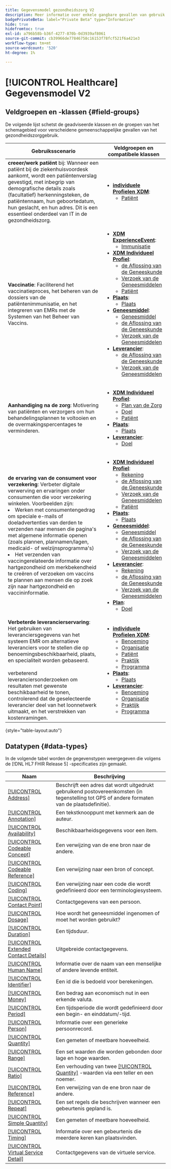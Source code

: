 ```yaml
---
title: Gegevensmodel gezondheidszorg V2
description: Meer informatie over enkele gangbare gevallen van gebruik in de gezondheidszorg en de beste klassen, verwante veldgroepen en te gebruiken datatypen.
badgePrivateBeta: label="Private Beta" type="Informative"
hide: true
hidefromtoc: true
exl-id: a796b58b-b36f-4277-870b-0d3939af8061
source-git-commit: cb39966de77846758c16153f78fcf521f6a421e3
workflow-type: tm+mt
source-wordcount: '520'
ht-degree: 1%

---
```


# [!UICONTROL Healthcare] Gegevensmodel V2

## Veldgroepen en -klassen {#field-groups}

De volgende lijst schetst de geadviseerde klassen en de groepen van het schemagebied voor verscheidene gemeenschappelijke gevallen van het gezondheidszorggebruik.

| Gebruiksscenario | Veldgroepen en compatibele klassen |
| --- | --- |
| **creeer/werk patiënt** bij: Wanneer een patiënt bij de ziekenhuisvoordesk aankomt, wordt een patiëntenverslag gevestigd, met inbegrip van demografische details zoals (facultatief) herkenningsteken, de patiëntennaam, hun geboortedatum, hun geslacht, en hun adres. Dit is een essentieel onderdeel van IT in de gezondheidszorg. | <ul><li>**[individuele Profielen XDM](../../classes/individual-profile.md)**:<ul><li>[ Patiënt ](./field-groups/patient.md)</li></ul></li></ul> |
| **Vaccinatie**: Faciliterend het vaccinatieproces, het beheren van de dossiers van de patiëntenimmunisatie, en het integreren van EMRs met de Systemen van het Beheer van Vaccins. | <ul><li>**[XDM ExperienceEvent](../../classes/experienceevent.md)**:<ul><li>[ Immunisatie ](./field-groups/immunization.md)</li></ul></li><li>**[XDM Individueel Profiel](../../classes/individual-profile.md)**:<ul><li>[ de Aflossing van de Geneeskunde ](./field-groups/medication-dispense.md)</li><li>[ Verzoek van de Geneesmiddelen ](./field-groups/medication-request.md)</li><li>[ Patiënt ](./field-groups/patient.md)</li></ul></li><li>**[Plaats](./classes/location.md)**:<ul><li>[ Plaats ](./field-groups/location.md)</li></ul><li>**[Geneesmiddel](../../classes/medication.md)**:<ul><li>[ Geneesmiddel ](./field-groups/medication.md)</li><li>[ de Aflossing van de Geneeskunde ](./field-groups/medication-dispense.md)</li><li>[ Verzoek van de Geneesmiddelen ](./field-groups/medication-request.md)</li></ul></li><li>**[Leverancier](../../classes/provider.md)**:<ul><li>[ de Aflossing van de Geneeskunde ](./field-groups/medication-dispense.md)</li><li>[ Verzoek van de Geneesmiddelen ](./field-groups/medication-request.md)</li></ul></li></ul> |
| **Aanhandiging na de zorg**: Motivering van patiënten en verzorgers om hun behandelingsplannen te voltooien en de overmakingspercentages te verminderen. | <ul><li>**[XDM Individueel Profiel](../../classes/individual-profile.md)**:<ul><li>[ Plan van de Zorg ](./field-groups/care-plan.md)</li><li>[ Doel ](./field-groups/goal.md)</li><li>[ Patiënt ](./field-groups/patient.md)</li></ul></li><li>**[Plaats](./classes/location.md)**:<ul><li>[ Plaats ](./field-groups/location.md)</li></ul><li>**[Leverancier](../../classes/provider.md)**:<ul><li>[ Doel ](./field-groups/goal.md)</li></ul></li></ul> |
| **de ervaring van de consument voor verzekering**: Verbeter digitale verwerving en ervaringen onder consumenten die voor verzekering winkelen. Voorbeelden zijn: <li> Werken met consumentengedrag om speciale e-mails of doeladvertenties van derden te verzenden naar mensen die pagina&#39;s met algemene informatie openen (zoals plannen, plannamen/lagen, medicaid- of welzijnsprogramma&#39;s)</li><li> Het verzenden van vaccingerelateerde informatie over hartgezondheid om merkbekendheid te creëren of verzoeken om vaccins te plannen aan mensen die op zoek zijn naar hartgezondheid en vaccininformatie. </li> | <ul><li>**[XDM Individueel Profiel](../../classes/individual-profile.md)**:<ul><li>[ Rekening ](./field-groups/account.md)</li><li>[ de Aflossing van de Geneeskunde ](./field-groups/medication-dispense.md)</li><li>[ Verzoek van de Geneesmiddelen ](./field-groups/medication-request.md)</li><li>[ Patiënt ](./field-groups/patient.md)</li></ul></li><li>**[Plaats](./classes/location.md)**:<ul><li>[ Plaats ](./field-groups/location.md)</li></ul><li>**[Geneesmiddel](../../classes/medication.md)**:<ul><li>[ Geneesmiddel ](./field-groups/medication.md)</li><li>[ de Aflossing van de Geneeskunde ](./field-groups/medication-dispense.md)</li><li>[ Verzoek van de Geneesmiddelen ](./field-groups/medication-request.md)</li></ul></li><li>**[Leverancier](../../classes/provider.md)**:<ul><li>[ Rekening ](./field-groups/account.md)</li><li>[ de Aflossing van de Geneeskunde ](./field-groups/medication-dispense.md)</li><li>[ Verzoek van de Geneesmiddelen ](./field-groups/medication-request.md)</li></ul><li>**[Plan](../../classes/plan.md)**:<ul><li>[ Doel ](./field-groups/coverage.md)</li></ul></li></ul> |
| **Verbeterde leverancierservaring**: Het gebruiken van leveranciersgegevens van het systeem EMR om alternatieve leveranciers voor te stellen die op benoemingsbeschikbaarheid, plaats, en specialiteit worden gebaseerd. <br> <br> verbeterend leveranciersonderzoeken om resultaten met gewenste beschikbaarheid te tonen, controlerend dat de geselecteerde leverancier deel van het loonnetwerk uitmaakt, en het verstrekken van kostenramingen. | <ul><li>**[individuele Profielen XDM](../../classes/individual-profile.md)**:<ul><li>[ Benoeming ](./field-groups/appointment.md)</li><li>[ Organisatie ](./field-groups/organization.md)</li><li>[ Patiënt ](./field-groups/patient.md)</li><li>[ Praktijk ](./field-groups/practioner.md)</li><li>[ Programma ](./field-groups/schedule.md)</li></ul></li><li>**[Plaats](./classes/location.md)**:<ul><li>[ Plaats ](./field-groups/location.md)</li></ul><li>**[Leverancier](../../classes/provider.md)**:<ul><li>[ Benoeming ](./field-groups/appointment.md)</li><li>[ Organisatie ](./field-groups/organization.md)</li><li>[ Praktijk ](./field-groups/practioner.md)</li><li>[ Programma ](./field-groups/schedule.md)</li></ul></li></ul> |

{style="table-layout:auto"}

## Datatypen {#data-types}

In de volgende tabel worden de gegevenstypen weergegeven die volgens de [!DNL HL7 FHIR Release 5] -specificaties zijn gemaakt.

| Naam | Beschrijving |
| --- | --- |
| [[!UICONTROL Address]](./data-types/address.md) | Beschrijft een adres dat wordt uitgedrukt gebruikend postovereenkomsten (in tegenstelling tot GPS of andere formaten van de plaatsdefinitie). |
| [[!UICONTROL Annotation]](./data-types/annotation.md) | Een tekstknooppunt met kenmerk aan de auteur. |
| [[!UICONTROL Availability]](./data-types/availability.md) | Beschikbaarheidsgegevens voor een item. |
| [[!UICONTROL Codeable Concept]](./data-types/codeable-concept.md) | Een verwijzing van de ene bron naar de andere. |
| [[!UICONTROL Codeable Reference]](./data-types/codeable-reference.md) | Een verwijzing naar een bron of concept. |
| [[!UICONTROL Coding]](./data-types/coding.md) | Een verwijzing naar een code die wordt gedefinieerd door een terminologiesysteem. |
| [[!UICONTROL Contact Point]](./data-types/contact-point.md) | Contactgegevens van een persoon. |
| [[!UICONTROL Dosage]](./data-types/dosage.md) | Hoe wordt het geneesmiddel ingenomen of moet het worden gebruikt? |
| [[!UICONTROL Duration]](./data-types/duration.md) | Een tijdsduur. |
| [[!UICONTROL Extended Contact Details]](./data-types/extended-contact-detail.md) | Uitgebreide contactgegevens. |
| [[!UICONTROL Human Name]](./data-types/human-name.md) | Informatie over de naam van een menselijke of andere levende entiteit. |
| [[!UICONTROL Identifier]](./data-types/identifier.md) | Een id die is bedoeld voor berekeningen. |
| [[!UICONTROL Money]](./data-types/money.md) | Een bedrag aan economisch nut in een erkende valuta. |
| [[!UICONTROL Period]](./data-types/period.md) | Een tijdsperiode die wordt gedefinieerd door een begin- en einddatum/-tijd. |
| [[!UICONTROL Person]](./data-types/person.md) | Informatie over een generieke persoonrecord. |
| [[!UICONTROL Quantity]](./data-types/quantity.md) | Een gemeten of meetbare hoeveelheid. |
| [[!UICONTROL Range]](./data-types/range.md) | Een set waarden die worden gebonden door lage en hoge waarden. |
| [[!UICONTROL Ratio]](./data-types/ratio.md) | Een verhouding van twee [[!UICONTROL Quantity]](./data-types/quantity.md) -waarden via een teller en een noemer. |
| [[!UICONTROL Reference]](./data-types/reference.md) | Een verwijzing van de ene bron naar de andere. |
| [[!UICONTROL Repeat]](./data-types/repeat.md) | Een set regels die beschrijven wanneer een gebeurtenis gepland is. |
| [[!UICONTROL Simple Quantity]](./data-types/simple-quantity.md) | Een gemeten of meetbare hoeveelheid. |
| [[!UICONTROL Timing]](./data-types/timing.md) | Informatie over een gebeurtenis die meerdere keren kan plaatsvinden. |
| [[!UICONTROL Virtual Service Detail]](./data-types/virtual-service-detail.md) | Contactgegevens van de virtuele service. |

